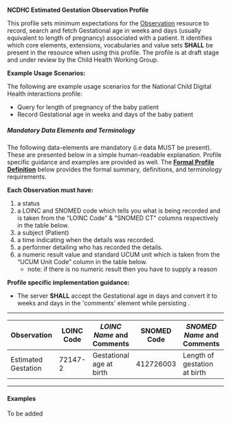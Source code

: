 **NCDHC Estimated Gestation Observation Profile**

This profile sets minimum expectations for the [Observation] resource to record, search and fetch Gestational age in weeks and days (usually equivalent to length of pregnancy) associated with a patient. It identifies which core elements, extensions, vocabularies and value sets **SHALL** be present in the resource when using this profile. The profile is at draft stage and under review by the Child Health Working Group. 

**Example Usage Scenarios:**

The following are example usage scenarios for the National Child Digital Health interactions
profile:

-   Query for length of pregnancy of the baby patient
-   Record Gestational age in weeks and days of the baby patient

##### Mandatory Data Elements and Terminology


The following data-elements are mandatory (i.e data MUST be present). These are presented below in a simple human-readable explanation.  Profile specific guidance and examples are provided as well.  The [**Formal Profile Definition**](#profile) below provides the  formal summary, definitions, and  terminology requirements.  

**Each Observation must have:**

1.  a status  
1.  a LOINC and SNOMED code which tells you what is being recorded and is taken from the “LOINC Code” &  "SNOMED CT" columns respectively in the table below.
1.  a subject (Patient)
1.  a time indicating when the details was recorded.
1.	a performer detailing who has recorded the details.
1.  a numeric result value and standard UCUM unit which is taken from the “UCUM Unit Code” column in the table below.
    -   note: if there is no numeric result then you have to supply a reason

**Profile specific implementation guidance:**

* The server **SHALL** accept the Gestational age in days and convert it to weeks and days in the 'comments' element while persisting .



---

<table class="grid">
  <thead>
    <tr>
      <th>Observation</th>
      <th>LOINC Code</th>
      <th><em>LOINC Name </em>and Comments</th>
	  <th>SNOMED Code</th>
      <th><em>SNOMED Name </em>and Comments</th>
      <th>UCUM Unit Code</th>
    </tr>
  </thead>
  <tbody>
    <tr>
      <td>Estimated Gestation</td>
      <td>72147-2</td>
      <td>Gestational age at birth</td>
      <td>412726003</td>
	  <td>Length of gestation at birth</td>
	  <td>d</td>
    </tr>
    
  </tbody>
</table>

---


#### Examples

To be added

[Observation]: http://hl7.org/fhir/observation.html
[extensible]: http://hl7.org/fhir/terminologies.html#extensible
[General Guidance Section]: definitions.html
